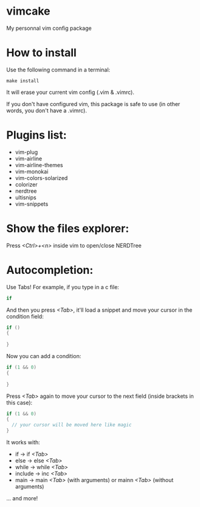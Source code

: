 # vimcake
My personnal vim config package

# How to install
Use the following command in a terminal:
```shell
make install
```
It will erase your current vim config (.vim & .vimrc).

If you don't have configured vim, this package is safe to use (in other words, you don't have a .vimrc).

# Plugins list:
- vim-plug
- vim-airline
- vim-airline-themes
- vim-monokai
- vim-colors-solarized
- colorizer
- nerdtree
- ultisnips
- vim-snippets

# Show the files explorer:
Press _\<Ctrl\>+\<n\>_ inside vim to open/close NERDTree

# Autocompletion:
Use Tabs! For example, if you type in a c file:
```c
if
```
And then you press _\<Tab\>_, it'll load a snippet and move your cursor in the condition field:
```c
if ()
{
  
}
```
Now you can add a condition:
```c
if (1 && 0)
{
  
}
```
Press _\<Tab\>_ again to move your cursor to the next field (inside brackets in this case):
```c
if (1 && 0)
{
  // your cursor will be moved here like magic
}
```
It works with:
- if -> if _\<Tab\>_
- else -> else _\<Tab\>_
- while -> while _\<Tab\>_
- include -> inc _\<Tab\>_
- main -> main _\<Tab\>_ (with arguments) or mainn _\<Tab\>_ (without arguments)

... and more!
